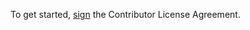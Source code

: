 To get started, [sign](https://www.clahub.com/agreements/Coggle/translations) the Contributor License Agreement.
